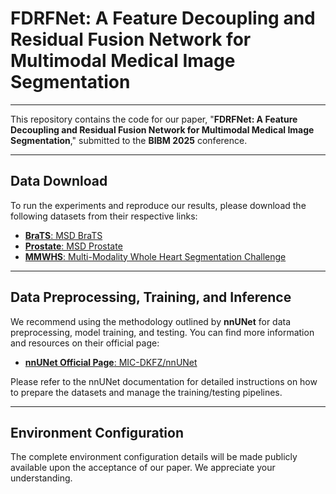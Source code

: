 # FDRFNet: A Feature Decoupling and Residual Fusion Network for Multimodal Medical Image Segmentation

---

This repository contains the code for our paper, "**FDRFNet: A Feature Decoupling and Residual Fusion Network for Multimodal Medical Image Segmentation**," submitted to the **BIBM 2025** conference.

---

## Data Download

To run the experiments and reproduce our results, please download the following datasets from their respective links:

* [**BraTS**: MSD BraTS](https://drive.google.com/drive/folders/1HqEgzS8BV2c7xYNrZdEAnrHk7osJJ--2)
* [**Prostate**: MSD Prostate](https://drive.google.com/drive/folders/1HqEgzS8BV2c7xYNrZdEAnrHk7osJJ--2)
* [**MMWHS**: Multi-Modality Whole Heart Segmentation Challenge](https://zmiclab.github.io/zxh/0/mmwhs/)

---

## Data Preprocessing, Training, and Inference

We recommend using the methodology outlined by **nnUNet** for data preprocessing, model training, and testing. You can find more information and resources on their official page:

* [**nnUNet Official Page**: MIC-DKFZ/nnUNet](https://github.com/MIC-DKFZ/nnUNet)

Please refer to the nnUNet documentation for detailed instructions on how to prepare the datasets and manage the training/testing pipelines.

---

## Environment Configuration

The complete environment configuration details will be made publicly available upon the acceptance of our paper. We appreciate your understanding.
